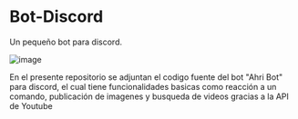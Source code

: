 # Bot-Discord
Un pequeño bot para discord.

![image](https://user-images.githubusercontent.com/68876289/130303655-3f1240ef-633f-4c82-ba1f-e09e0e415210.png)

En el presente repositorio se adjuntan el codigo fuente del bot "Ahri Bot" para discord, el cual tiene funcionalidades basicas como reacción a un comando, publicación de imagenes y busqueda de videos gracias a la API de Youtube

